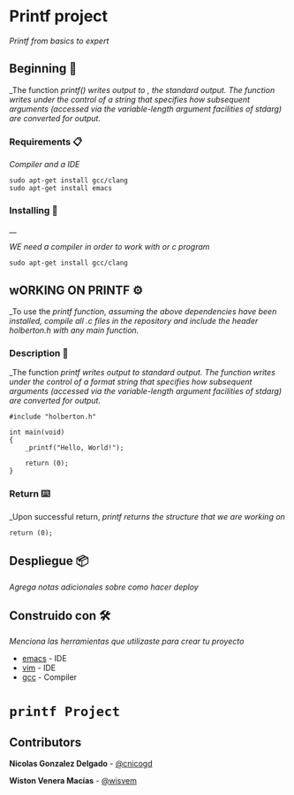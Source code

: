 # Printf project
_Printf from basics to expert_

## Beginning 🚀

_The function _printf() writes output to , the standard 
output. The function writes under the control of a string that 
specifies how subsequent arguments (accessed via the variable-length argument 
facilities of stdarg) are converted for output._


### Requirements 📋

_Compiler and a IDE_

```
sudo apt-get install gcc/clang
sudo apt-get install emacs
```

### Installing 🔧

__

_WE need a compiler in order to work with or c program_

```
sudo apt-get install gcc/clang
```

## wORKING ON PRINTF ⚙️

_To use the _printf function, assuming the above dependencies have been installed, compile all .c files in the repository and include the header holberton.h with any main function._

### Description 🔩

_The function _printf writes output to standard output. The function writes under the control of a format string that specifies how subsequent arguments (accessed via the variable-length argument facilities of stdarg) are converted for output._

```
#include "holberton.h"

int main(void)
{
    _printf("Hello, World!");

    return (0);
}
```

### Return ⌨️

_Upon successful return, _printf returns the structure that we are working on_

```
return (0);
```

## Despliegue 📦

_Agrega notas adicionales sobre como hacer deploy_

## Construido con 🛠️

_Menciona las herramientas que utilizaste para crear tu proyecto_

* [emacs](https://www.gnu.org/software/emacs/) - IDE
* [vim](https://www.vim.org/) - IDE
* [gcc](https://gcc.gnu.org/) - Compiler


# **`printf Project`**
## Contributors
**Nicolas Gonzalez Delgado** - [@cnicogd](https://github.com/cnicogd)

**Wiston Venera Macías** - [@wisvem](https://github.com/wisvem)

